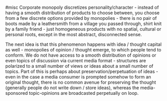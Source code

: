 #misc 
Corporate monopoly discretizes personality/character - instead of having a smooth distribution of products to choose between, you choose from a few discrete options provided by monopolies - there is no pair of boots made by a leathersmith from a village you passed through, shirt knit by a family friend - just homogeneous products with no spatial, cultural or personal roots, except in the most abstract, disconnected sense. 

The next idea is that this phenomenon happens with idea / thought capital as well - monopolies of opinion / thought emerge, to which people tend to conform. We do not have access to a smooth distribution of opinions or even topics of discussion via current media format - structures are polarized to a small number of views or ideas about a small number of topics. Part of this is perhaps about preservation/perpetuation of ideas - even in the case a media consumer is prompted somehow to form an original thought, there is no common avenue for preserving the thought (generally people do not write down / store ideas), whereas the media-sponsored topic-opinions are broadcasted perpetually on loop.

